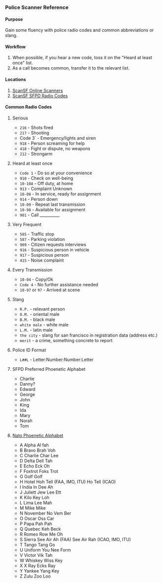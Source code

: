 
### Police Scanner Reference


#### Purpose

Gain some fluency with police radio codes and common abbreviations or slang.


#### Workflow

1. When possible, if you hear a new code, toss it on the "Heard at least once" list. 
2. As a call becomes common, transfer it to the relevant list.



#### Locations

1. [ScanSF Online Scanners](https://scansf.com/)
2. [ScanSF SFPD Radio Codes](https://scansf.com/sfpd_radio_codes.txt)


#### Common Radio Codes


1. Serious

    - `216` - Shots fired
    - `217` - Shooting
    - Code 3` - Emergency/lights and siren
    - `918` - Person screaming for help
    - `418` - Fight or dispute, no weapons
    - `212` - Strongarm


2. Heard at least once

    - `Code 1` - Do so at your convenience
    - `910` - Check on well-being
    - `10-10A` - Off duty, at home
    - `913` - Complaint Unknown
    - `10-08` - In service, ready for assignment
    - `914` - Person down
    - `10-09` - Repeat last transmission
    - `10-98` - Available for assignment
    - `901` - Call __________


3. Very Frequent

    - `585` - Traffic stop
    - `587` - Parking violation
    - `909` - Citizen requests interviews
    - `916` - Suspicious person in vehicle
    - `917` - Suspicious person
    - `415` - Noise complaint


4. Every Transmission

    - `10-04` - Copy/Ok
    - `Code 4` - No further assistance needed
    - `10-97` or `97` - Arrived at scene


5. Slang

    - `R.P.` - relevant person
    - `O.M.` - oriental male
    - `B.M.` - black male
    - `white male` - white male
    - `L.M.` - latin male
    - `the city` - slang for san francisco in registration data (address etc.)
    - `merit` - a crime, something concrete to report


6. Police ID Format

    - `L##L` - Letter:Number:Number:Letter


7. SFPD Preferred Phoenetic Alphabet

    - Charlie
    - Danny?
    - Edward
    - George
    - John
    - King
    - Ida
    - Mary
    - Norah
    - Tom


8. [Nato Phoenetic Alphabet](http://www.alphabravocharlie.info/alphabet.php)

    - A   Alpha   Al fah
    - B   Bravo   Brah Voh
    - C   Charlie Char Lee
    - D   Delta   Dell Tah
    - E   Echo    Eck Oh
    - F   Foxtrot Foks Trot
    - G   Golf    Golf
    - H   Hotel   Hoh Tell (FAA, IMO, ITU) Ho Tell (ICAO)
    - I   India   In Dee Ah
    - J   Juliett Jew Lee Ett
    - K   Kilo    Key Loh
    - L   Lima    Lee Mah
    - M   Mike    Mike
    - N   November    No Vem Ber
    - O   Oscar   Oss Car
    - P   Papa    Pah Pah
    - Q   Quebec  Keh Beck
    - R   Romeo   Row Me Oh
    - S   Sierra  See Air Ah (FAA) See Air Rah (ICAO, IMO, ITU)
    - T   Tango   Tang Go
    - U   Uniform You Nee Form
    - V   Victor  Vik Tah
    - W   Whiskey Wiss Key
    - X   X Ray   Ecks Ray
    - Y   Yankee  Yang Key
    - Z   Zulu    Zoo Loo
